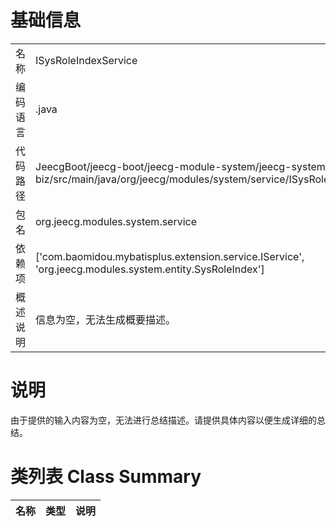 # 基础信息

|      |      |
|------|------|
| 名称 | ISysRoleIndexService |
| 编码语言 | .java |
| 代码路径 | JeecgBoot/jeecg-boot/jeecg-module-system/jeecg-system-biz/src/main/java/org/jeecg/modules/system/service/ISysRoleIndexService.java |
| 包名 | org.jeecg.modules.system.service |
| 依赖项 | ['com.baomidou.mybatisplus.extension.service.IService', 'org.jeecg.modules.system.entity.SysRoleIndex'] |
| 概述说明 | 信息为空，无法生成概要描述。 |

# 说明

由于提供的输入内容为空，无法进行总结描述。请提供具体内容以便生成详细的总结。

# 类列表 Class Summary

| 名称   | 类型  | 说明 |
|-------|------|-------------|




